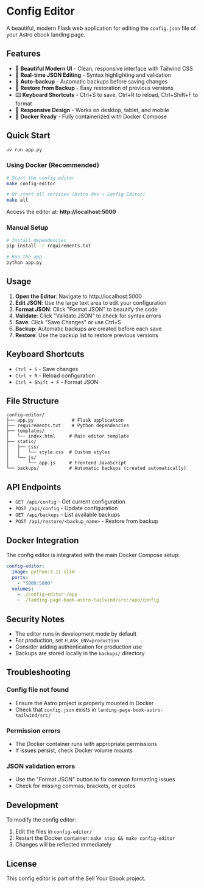 # Config Editor

A beautiful, modern Flask web application for editing the `config.json` file of your Astro ebook landing page.

## Features

- 🎨 **Beautiful Modern UI** - Clean, responsive interface with Tailwind CSS
- 📝 **Real-time JSON Editing** - Syntax highlighting and validation
- 💾 **Auto-backup** - Automatic backups before saving changes
- 🔄 **Restore from Backup** - Easy restoration of previous versions
- ⌨️ **Keyboard Shortcuts** - Ctrl+S to save, Ctrl+R to reload, Ctrl+Shift+F to format
- 📱 **Responsive Design** - Works on desktop, tablet, and mobile
- 🚀 **Docker Ready** - Fully containerized with Docker Compose

## Quick Start

```sh
uv run app.py
```

### Using Docker (Recommended)

```bash
# Start the config editor
make config-editor

# Or start all services (Astro dev + Config Editor)
make all
```

Access the editor at: **http://localhost:5000**

### Manual Setup

```bash
# Install dependencies
pip install -r requirements.txt

# Run the app
python app.py
```

## Usage

1. **Open the Editor**: Navigate to http://localhost:5000
2. **Edit JSON**: Use the large text area to edit your configuration
3. **Format JSON**: Click "Format JSON" to beautify the code
4. **Validate**: Click "Validate JSON" to check for syntax errors
5. **Save**: Click "Save Changes" or use Ctrl+S
6. **Backup**: Automatic backups are created before each save
7. **Restore**: Use the backup list to restore previous versions

## Keyboard Shortcuts

- `Ctrl + S` - Save changes
- `Ctrl + R` - Reload configuration
- `Ctrl + Shift + F` - Format JSON

## File Structure

```
config-editor/
├── app.py              # Flask application
├── requirements.txt    # Python dependencies
├── templates/
│   └── index.html     # Main editor template
├── static/
│   ├── css/
│   │   └── style.css  # Custom styles
│   └── js/
│       └── app.js     # Frontend JavaScript
└── backups/           # Automatic backups (created automatically)
```

## API Endpoints

- `GET /api/config` - Get current configuration
- `POST /api/config` - Update configuration
- `GET /api/backups` - List available backups
- `POST /api/restore/<backup_name>` - Restore from backup

## Docker Integration

The config editor is integrated with the main Docker Compose setup:

```yaml
config-editor:
  image: python:3.11-slim
  ports:
    - "5000:5000"
  volumes:
    - ./config-editor:/app
    - ./landing-page-book-astro-tailwind/src:/app/config
```

## Security Notes

- The editor runs in development mode by default
- For production, set `FLASK_ENV=production`
- Consider adding authentication for production use
- Backups are stored locally in the `backups/` directory

## Troubleshooting

### Config file not found
- Ensure the Astro project is properly mounted in Docker
- Check that `config.json` exists in `landing-page-book-astro-tailwind/src/`

### Permission errors
- The Docker container runs with appropriate permissions
- If issues persist, check Docker volume mounts

### JSON validation errors
- Use the "Format JSON" button to fix common formatting issues
- Check for missing commas, brackets, or quotes

## Development

To modify the config editor:

1. Edit the files in `config-editor/`
2. Restart the Docker container: `make stop && make config-editor`
3. Changes will be reflected immediately

## License

This config editor is part of the Sell Your Ebook project.
